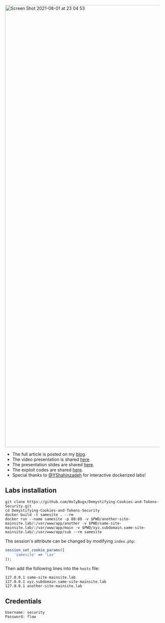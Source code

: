<img width="1440" alt="Screen Shot 2021-08-01 at 23 04 53" src="https://user-images.githubusercontent.com/71842138/127934378-ff958fd0-8307-405a-9ed5-ff6c405d4e37.png">

* The full article is posted on my [blog](https://securityflow.io/demystifying-cookies-and-tokens-security).
* The video presentation is shared [here](https://youtu.be/FZ_7xWZ03cQ).
* The presentation slides are shared [here](https://github.com/HolyBugx/Demystifying-Cookies-and-Tokens-Security/blob/main/presentation/Demystifying%20Cookies%20and%20Tokens%20Security.pdf).
* The exploit codes are shared [here](https://github.com/HolyBugx/Demystifying-Cookies-and-Tokens-Security/tree/main/exploits).
* Special thanks to [@YShahinzadeh](https://twitter.com/yshahinzadeh) for interactive dockerized labs!

## Labs installation

```
git clone https://github.com/HolyBugx/Demystifying-Cookies-and-Tokens-Security.git
cd Demystifying-Cookies-and-Tokens-Security
docker build -t samesite . --rm
docker run --name samesite -p 80:80 -v $PWD/another-site-mainsite.lab/:/var/www/app/another -v $PWD/same-site-mainsite.lab/:/var/www/app/main -v $PWD/xyz.subdomain.same-site-mainsite.lab/:/var/www/app/sub --rm samesite
```
The session's attribute can be changed by modifying `index.php`:
```php
session_set_cookie_params([
    'samesite' => 'Lax'
]);
```
Then add the following lines into the `hosts` file:
```
127.0.0.1 same-site-mainsite.lab
127.0.0.1 xyz.subdomain.same-site-mainsite.lab
127.0.0.1 another-site-mainsite.lab
```
## Credentials

```
Username: security
Password: flow
```
